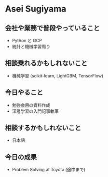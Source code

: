 # Asei Sugiyama

## 会社や業務で普段やっていること

- Python と GCP
- 統計と機械学習周り

## 相談乗れるかもしれないこと

- 機械学習 (scikit-learn, LightGBM, TensorFlow)

## 今日やること

-  勉強会用の資料作成
-  深層学習の入門記事執筆

## 相談するかもしれないこと

-  日本語

## 今日の成果

- Problem Solving at Toyota (途中まで)
